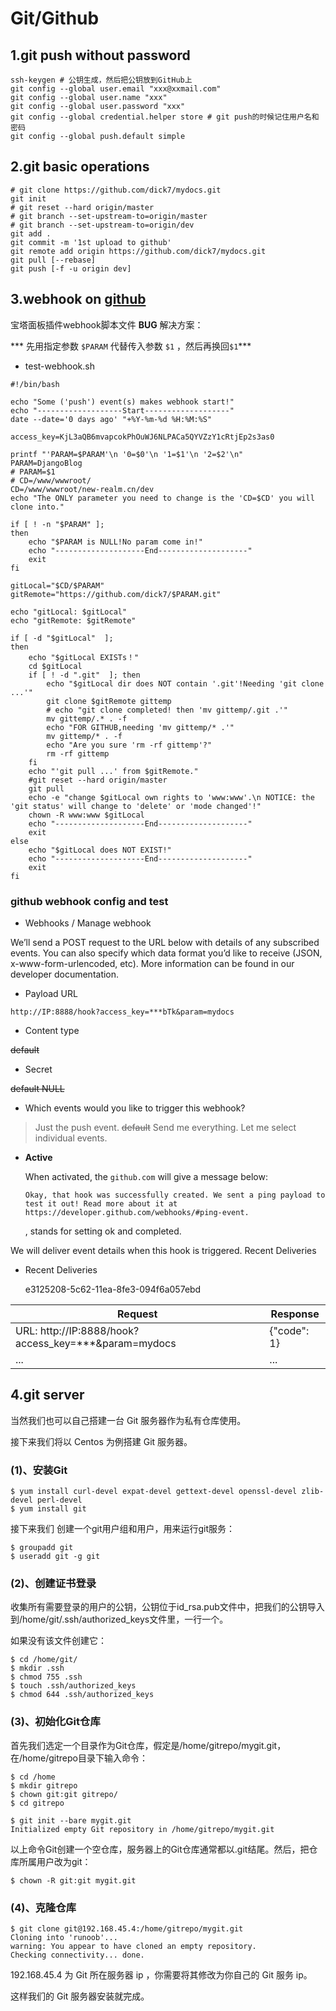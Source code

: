 # Git/Github

## 1.git push without password
```
ssh-keygen # 公钥生成，然后把公钥放到GitHub上
git config --global user.email "xxx@xxmail.com"
git config --global user.name "xxx"
git config --global user.password "xxx"
git config --global credential.helper store # git push的时候记住用户名和密码
git config --global push.default simple
```

## 2.git basic operations
```
# git clone https://github.com/dick7/mydocs.git
git init 
# git reset --hard origin/master
# git branch --set-upstream-to=origin/master
# git branch --set-upstream-to=origin/dev
git add .
git commit -m '1st upload to github'
git remote add origin https://github.com/dick7/mydocs.git
git pull [--rebase]
git push [-f -u origin dev]
```

## 3.webhook on [github](https://github.com/dick7/mydocs)

宝塔面板插件webhook脚本文件 **BUG** 解决方案：

*** 先用指定参数 `$PARAM` 代替传入参数 `$1` ，然后再换回`$1`***

* test-webhook.sh 
```
#!/bin/bash

echo "Some ('push') event(s) makes webhook start!"
echo "-------------------Start-------------------"
date --date='0 days ago' "+%Y-%m-%d %H:%M:%S"

access_key=KjL3aQB6mvapcokPhOuWJ6NLPACa5QYVZzY1cRtjEp2s3as0

printf "'PARAM=$PARAM'\n '0=$0'\n '1=$1'\n '2=$2'\n"
PARAM=DjangoBlog
# PARAM=$1
# CD=/www/wwwroot/
CD=/www/wwwroot/new-realm.cn/dev
echo "The ONLY parameter you need to change is the 'CD=$CD' you will clone into."

if [ ! -n "$PARAM" ];
then
    echo "$PARAM is NULL!No param come in!"
    echo "--------------------End--------------------"
    exit
fi

gitLocal="$CD/$PARAM"
gitRemote="https://github.com/dick7/$PARAM.git"

echo "gitLocal: $gitLocal"
echo "gitRemote: $gitRemote"

if [ -d "$gitLocal"  ];
then
    echo "$gitLocal EXISTs！"
    cd $gitLocal
    if [ ! -d ".git"  ]; then
        echo "$gitLocal dir does NOT contain '.git'!Needing 'git clone ...'"
        git clone $gitRemote gittemp
        # echo "git clone completed! then 'mv gittemp/.git .'"
        mv gittemp/.* . -f
        echo "FOR GITHUB,needing 'mv gittemp/* .'"
        mv gittemp/* . -f
        echo "Are you sure 'rm -rf gittemp'?"
        rm -rf gittemp
    fi
    echo "'git pull ...' from $gitRemote."
    #git reset --hard origin/master
    git pull
    echo -e "change $gitLocal own rights to 'www:www'.\n NOTICE: the 'git status' will change to 'delete' or 'mode changed'!"
    chown -R www:www $gitLocal
    echo "--------------------End--------------------"
    exit
else
    echo "$gitLocal does NOT EXIST!"
    echo "--------------------End--------------------"
    exit
fi
```

### github webhook config and test

- Webhooks / Manage webhook

We’ll send a POST request to the URL below with details of any subscribed events. You can also specify which data format you’d like to receive (JSON, x-www-form-urlencoded, etc). More information can be found in our developer documentation.

- Payload URL
```
http://IP:8888/hook?access_key=***bTk&param=mydocs
```

- Content type

~~default~~

- Secret

~~default NULL~~

- Which events would you like to trigger this webhook?

>  Just the push event. ~~default~~
>  Send me everything.
>  Let me select individual events.

- **Active**

    When activated, the `github.com` will give a message below:
    ```
    Okay, that hook was successfully created. We sent a ping payload to test it out! Read more about it at https://developer.github.com/webhooks/#ping-event.
    ```
    , stands for setting ok and completed.

We will deliver event details when this hook is triggered.
Recent Deliveries

- Recent Deliveries

    e3125208-5c62-11ea-8fe3-094f6a057ebd

|**Request**|**Response**|
|-------|--------|
|URL: http://IP:8888/hook?access_key=***&param=mydocs| {"code": 1}  |
|...|...|

## 4.git server

当然我们也可以自己搭建一台 Git 服务器作为私有仓库使用。

接下来我们将以 Centos 为例搭建 Git 服务器。

### (1)、安装Git
```
$ yum install curl-devel expat-devel gettext-devel openssl-devel zlib-devel perl-devel
$ yum install git
```
接下来我们 创建一个git用户组和用户，用来运行git服务：
```
$ groupadd git
$ useradd git -g git
```
### (2)、创建证书登录

收集所有需要登录的用户的公钥，公钥位于id_rsa.pub文件中，把我们的公钥导入到/home/git/.ssh/authorized_keys文件里，一行一个。

如果没有该文件创建它：
```
$ cd /home/git/
$ mkdir .ssh
$ chmod 755 .ssh
$ touch .ssh/authorized_keys
$ chmod 644 .ssh/authorized_keys
```
### (3)、初始化Git仓库

首先我们选定一个目录作为Git仓库，假定是/home/gitrepo/mygit.git，在/home/gitrepo目录下输入命令：
```
$ cd /home
$ mkdir gitrepo
$ chown git:git gitrepo/
$ cd gitrepo

$ git init --bare mygit.git
Initialized empty Git repository in /home/gitrepo/mygit.git

```
以上命令Git创建一个空仓库，服务器上的Git仓库通常都以.git结尾。然后，把仓库所属用户改为git：
```
$ chown -R git:git mygit.git
```

### (4)、克隆仓库
```
$ git clone git@192.168.45.4:/home/gitrepo/mygit.git
Cloning into 'runoob'...
warning: You appear to have cloned an empty repository.
Checking connectivity... done.
```
192.168.45.4 为 Git 所在服务器 ip ，你需要将其修改为你自己的 Git 服务 ip。

这样我们的 Git 服务器安装就完成。


